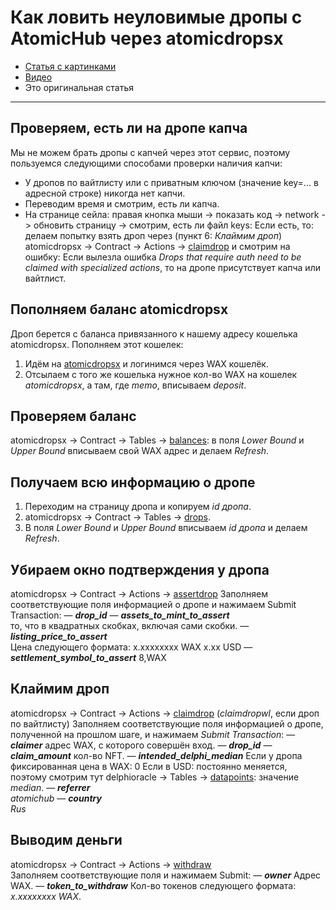 # Как ловить неуловимые дропы c AtomicHub через atomicdropsx
  - [Статья с картинками](http://vk.com/@cheapchill-lovim-paki-bez-kapchi) 
  - [Видео](https://youtu.be/hIxZXdsB_Ic)
  - Это оригинальная статья
---
  
## Проверяем, есть ли на дропе капча
Мы не можем брать дропы с капчей через этот сервис, поэтому пользуемся следующими способами проверки наличия капчи:
- У дропов по вайтлисту или с приватным ключом (значение key=... в адресной строке) никогда нет капчи.
- Переводим время и смотрим, есть ли капча.
- На странице сейла: правая кнопка мыши -> показать код -> network -> обновить страницу -> смотрим, есть ли файл keys:
          Если есть, то: делаем попытку взять дроп через (пункт 6: *Клаймим дроп*) atomicdropsx -> Contract -> Actions -> [claimdrop](https://wax.bloks.io/account/atomicdropsx?loadContract=true&tab=Actions&table=drops&account=atomicdropsx&scope=atomicdropsx&limit=100&lower_bound=54387&upper_bound=54387&action=claimdrop) и смотрим на ошибку:
		  Если вылезла ошибка *Drops that require auth need to be claimed with specialized actions*, то на дропе присутствует капча или вайтлист.

## Пополняем баланс atomicdropsx
Дроп берется с баланса привязанного к нашему адресу кошелька atomicdropsx. Пополняем этот кошелек:
1. Идём на [atomicdropsx](https://wax.bloks.io/account/atomicdropsx?loadContract=true&tab=Actions&account=atomicdropsx&scope=atomicdropsx&limit=100&table=drops&action=claimdrop) и логинимся через WAX кошелёк.
2. Отсылаем с того же кошелька нужное кол-во WAX на кошелек *atomicdropsx*, а там, где *memo*, вписываем *deposit*.

## Проверяем баланс
atomicdropsx -> Contract -> Tables -> [balances](https://wax.bloks.io/account/atomicdropsx?loadContract=true&tab=Tables&account=atomicdropsx&scope=atomicdropsx&limit=100&table=balances&action=claimdrop): в поля *Lower Bound* и *Upper Bound* вписываем свой WAX адрес и делаем *Refresh*.

## Получаем всю информацию о дропе
1. Переходим на страницу дропа и копируем *id дропа*.
2. atomicdropsx -> Contract -> Tables -> [drops](https://wax.bloks.io/account/atomicdropsx?loadContract=true&tab=Tables&account=atomicdropsx&scope=atomicdropsx&limit=100&table=drops&action=claimdrop).
3. В поля *Lower Bound* и *Upper Bound* вписываем *id дропа* и делаем *Refresh*.

## Убираем окно подтверждения у дропа
atomicdropsx -> Contract -> Actions -> [assertdrop](https://wax.bloks.io/account/atomicdropsx?loadContract=true&tab=Actions&table=drops&account=atomicdropsx&scope=atomicdropsx&limit=100&lower_bound=54387&upper_bound=54387&action=assertdrop)    Заполняем соответствующие поля информацией о дропе и нажимаем Submit Transaction:
— ***drop_id***
— ***assets_to_mint_to_assert***  
то, что в квадратных скобках, включая сами скобки.
— ***listing_price_to_assert***     
Цена следующего формата:
            x.xxxxxxxx WAX
            х.хх USD
— ***settlement_symbol_to_assert***
8,WAX

## Клаймим дроп
atomicdropsx -> Contract -> Actions -> [claimdrop](https://wax.bloks.io/account/atomicdropsx?loadContract=true&tab=Actions&table=drops&account=atomicdropsx&scope=atomicdropsx&limit=100&lower_bound=54387&upper_bound=54387&action=claimdrop) (*claimdropwl*, если дроп по вайтлисту)
Заполняем соответствующие поля информацией о дропе, полученной на прошлом шаге, и нажимаем *Submit Transaction*:
— ***claimer*** 
адрес WAX, с которого совершён вход.
— ***drop_id***
— ***claim_amount*** 
кол-во NFT.
— ***intended_delphi_median*** 
Если у дропа фиксированная цена в WAX: 0
Если в USD: постоянно меняется, поэтому смотрим тут delphioracle -> Tables -> [datapoints](https://wax.bloks.io/account/delphioracle?loadContract=true&tab=Tables&table=datapoints&account=delphioracle&scope=waxpusd&limit=1): значение *median*.
— ***referrer***  
*atomichub*
— ***country***  
*Rus*

## Выводим деньги
atomicdropsx -> Contract -> Actions -> [withdraw](https://wax.bloks.io/account/atomicdropsx?loadContract=true&tab=Actions&account=atomicdropsx&scope=atomicdropsx&limit=100&table=balances)    
Заполняем соответствующие поля и нажимаем Submit:
— ***owner*** 
Адрес WAX.
— ***token_to_withdraw***
Кол-во токенов следующего формата: *x.xxxxxxxx WAX*.